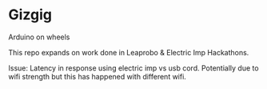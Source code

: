 Gizgig
=====

Arduino on wheels

This repo expands on work done in Leaprobo & Electric Imp Hackathons.


Issue:
Latency in response using electric imp vs usb cord. Potentially due to wifi strength but this has happened with different wifi.
